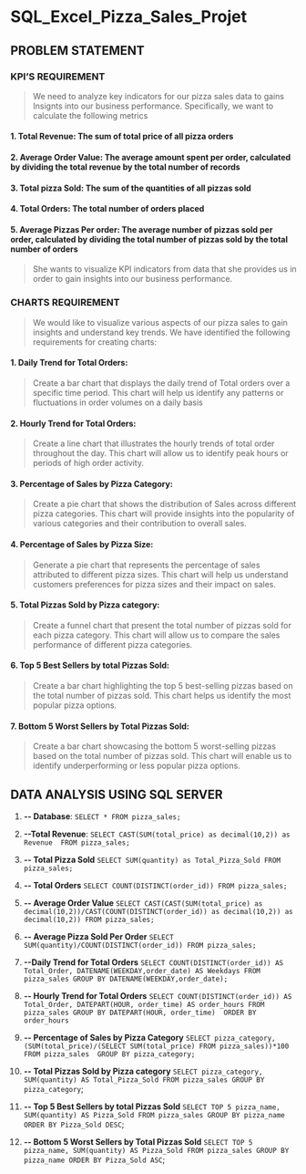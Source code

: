 # SQL_Excel_Pizza_Sales_Projet

## PROBLEM STATEMENT
### KPI’S REQUIREMENT
> We need to analyze key indicators for our pizza sales data to gains Insignts into our business performance. Specifically, we want to calculate the following metrics

#### 1. Total Revenue: The sum of total price of all pizza orders
#### 2.	Average Order Value: The average amount spent per order, calculated by dividing the total revenue by the total number of records
#### 3.	Total pizza Sold: The sum of the quantities of all pizzas sold
#### 4.	Total Orders: The total number of orders placed
#### 5.	Average Pizzas Per order: The average number of pizzas sold per order, calculated by dividing the total number of pizzas sold by the total number of orders
> She wants to visualize KPI indicators from data that she provides us in order to gain insights into our business performance.
### CHARTS REQUIREMENT
> We would like to visualize various aspects of our pizza sales to gain insights and understand key trends. We have identified the following requirements for creating charts:
#### 1.	Daily Trend for Total Orders:
> Create a bar chart that displays the daily trend of Total orders over a specific time period. This chart will help us identify any patterns or fluctuations in order volumes on a daily basis
#### 2.	Hourly Trend for Total Orders:
> Create a line chart that illustrates the hourly trends of total order throughout the day. This chart will allow us to identify peak hours or periods of high order activity.
#### 3.	Percentage of Sales by Pizza Category:
> Create a pie chart that shows the distribution of Sales across different pizza categories. This chart will provide insights into the popularity of various categories and their contribution to overall sales.
#### 4.	Percentage of Sales by Pizza Size:
> Generate a pie chart that represents the percentage of sales attributed to different pizza sizes. This chart will help us understand customers preferences for pizza sizes and their impact on sales.
#### 5.	Total Pizzas Sold by Pizza category:
> Create a funnel chart that present the total number of pizzas sold for each pizza category. This chart will allow us to compare the sales performance of different pizza categories.
#### 6.	Top 5 Best Sellers by total Pizzas Sold:
> Create a bar chart highlighting the top 5 best-selling pizzas based on the total number of pizzas sold. This chart helps us identify the most popular pizza options.
#### 7.	Bottom 5 Worst Sellers by Total Pizzas Sold:
> Create a bar chart showcasing the bottom 5 worst-selling pizzas based on the total number of pizzas sold. This chart will enable us to identify underperforming or less popular pizza options.

## DATA ANALYSIS USING SQL SERVER

1. **-- Database**:
`SELECT * FROM pizza_sales;`

2. **--Total Revenue**:
`SELECT CAST(SUM(total_price) as decimal(10,2)) as Revenue 
 FROM pizza_sales;`

3. **-- Total Pizza Sold** 
`SELECT SUM(quantity) as Total_Pizza_Sold
 FROM pizza_sales;`

3. **-- Total Orders**
`SELECT COUNT(DISTINCT(order_id))
 FROM pizza_sales;`

5. **-- Average Order Value**
`SELECT CAST(CAST(SUM(total_price) as decimal(10,2))/CAST(COUNT(DISTINCT(order_id)) as decimal(10,2)) as decimal(10,2))
FROM pizza_sales;`

6. **-- Average Pizza Sold Per Order**
`SELECT SUM(quantity)/COUNT(DISTINCT(order_id))
FROM pizza_sales;`

7. **--Daily Trend for Total Orders**
`SELECT COUNT(DISTINCT(order_id)) AS Total_Order, DATENAME(WEEKDAY,order_date) AS Weekdays
FROM pizza_sales
GROUP BY DATENAME(WEEKDAY,order_date);`

8. **-- Hourly Trend for Total Orders**
`SELECT COUNT(DISTINCT(order_id)) AS Total_Order, DATEPART(HOUR, order_time) AS order_hours
FROM pizza_sales
GROUP BY DATEPART(HOUR, order_time) 
ORDER BY order_hours`

9. **-- Percentage of Sales by Pizza Category**
`SELECT pizza_category, (SUM(total_price)/(SELECT SUM(total_price) FROM pizza_sales))*100
FROM pizza_sales 
GROUP BY pizza_category;`

10. **-- Total Pizzas Sold by Pizza category**
`SELECT pizza_category, SUM(quantity) AS Total_Pizza_Sold
FROM pizza_sales
GROUP BY pizza_category`;

11. **-- Top 5 Best Sellers by total Pizzas Sold**
`SELECT TOP 5 pizza_name, SUM(quantity) AS Pizza_Sold
FROM pizza_sales
GROUP BY pizza_name
ORDER BY Pizza_Sold DESC`;

13. **-- Bottom 5 Worst Sellers by Total Pizzas Sold**
`SELECT TOP 5 pizza_name, SUM(quantity) AS Pizza_Sold
FROM pizza_sales
GROUP BY pizza_name
ORDER BY Pizza_Sold ASC`;

